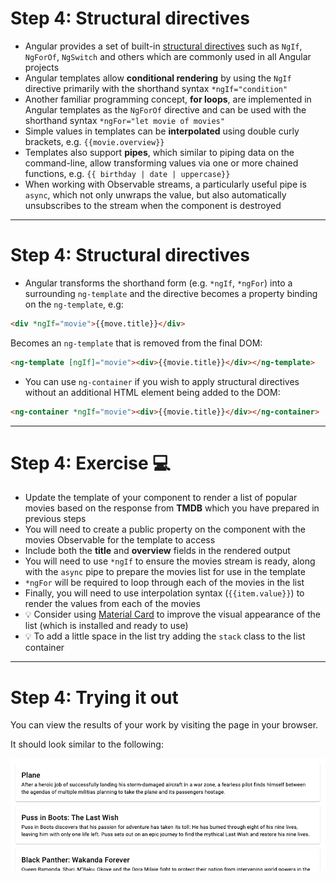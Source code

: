 # Step 4: Structural directives

<div class="dense">

- Angular provides a set of built-in [structural directives](https://angular.io/guide/structural-directives) such as `NgIf`, `NgForOf`, `NgSwitch` and others which are commonly used in all Angular projects
- Angular templates allow **conditional rendering** by using the `NgIf` directive primarily with the shorthand syntax `*ngIf="condition"`
- Another familiar programming concept, **for loops**, are implemented in Angular templates as the `NgForOf` directive and can be used with the shorthand syntax `*ngFor="let movie of movies"`
- Simple values in templates can be **interpolated** using double curly brackets, e.g. `{{movie.overview}}`
- Templates also support **pipes**, which similar to piping data on the command-line, allow transforming values via one or more chained functions, e.g. `{{ birthday | date | uppercase}}`
- When working with Observable streams, a particularly useful pipe is `async`, which not only unwraps the value, but also automatically unsubscribes to the stream when the component is destroyed

</div>

---

# Step 4: Structural directives

<div class="dense">

- Angular transforms the shorthand form (e.g. `*ngIf`, `*ngFor`) into a surrounding `ng-template` and the directive becomes a property binding on the `ng-template`, e.g:

```html
<div *ngIf="movie">{{move.title}}</div>
```

Becomes an `ng-template` that is removed from the final DOM:

```html
<ng-template [ngIf]="movie"><div>{{movie.title}}</div></ng-template>
```

- You can use `ng-container` if you wish to apply structural directives without an additional HTML element being added to the DOM:

```html
<ng-container *ngIf="movie"><div>{{movie.title}}</div></ng-container>
```

</div>

---

# Step 4: Exercise 💻

<div class="dense">

- Update the template of your component to render a list of popular movies based on the response from **TMDB** which you have prepared in previous steps
- You will need to create a public property on the component with the movies Observable for the template to access
- Include both the **title** and **overview** fields in the rendered output
- You will need to use `*ngIf` to ensure the movies stream is ready, along with the `async` pipe to prepare the movies list for use in the template
- `*ngFor` will be required to loop through each of the movies in the list
- Finally, you will need to use interpolation syntax (`{{item.value}}`) to render the values from each of the movies
- 💡 Consider using [Material Card](https://material.angular.io/components/card/overview) to improve the visual appearance of the list (which is installed and ready to use)
- 💡 To add a little space in the list try adding the `stack` class to the list container

</div>

---

# Step 4: Trying it out

You can view the results of your work by visiting the page in your browser.

It should look similar to the following:

<img src="/images/simple-list-of-movies.png" alt="Screenshot of simple movie list" />
